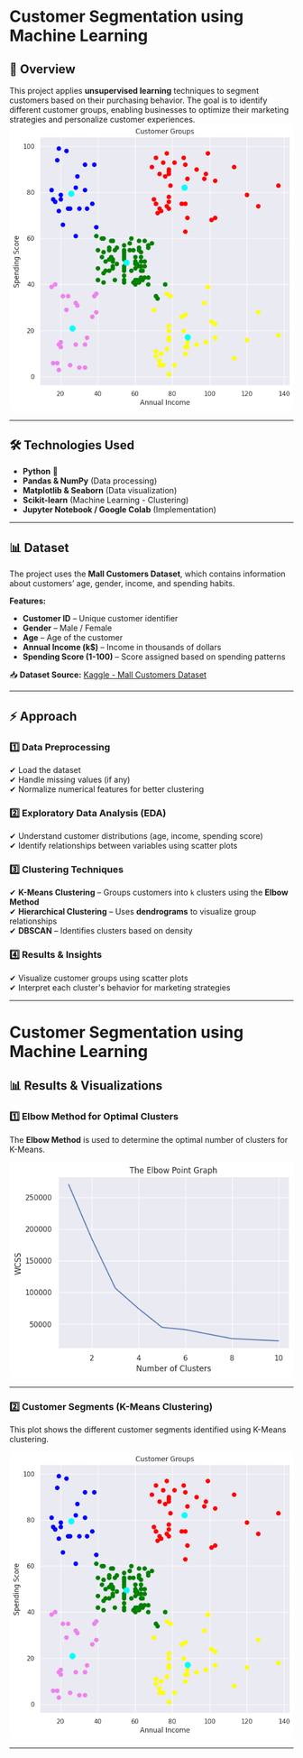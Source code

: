 # Customer Segmentation using Machine Learning

## 📌 Overview
This project applies **unsupervised learning** techniques to segment customers based on their purchasing behavior. The goal is to identify different customer groups, enabling businesses to optimize their marketing strategies and personalize customer experiences.
![Cluster Visualization](https://github.com/omkar1872/Customer-Segmentation-Using-Machine-Learning-/blob/main/Images/download%20(1).png)

---

## 🛠 Technologies Used
- **Python** 🐍  
- **Pandas & NumPy** (Data processing)  
- **Matplotlib & Seaborn** (Data visualization)  
- **Scikit-learn** (Machine Learning - Clustering)  
- **Jupyter Notebook / Google Colab** (Implementation)  

---

## 📊 Dataset
The project uses the **Mall Customers Dataset**, which contains information about customers’ age, gender, income, and spending habits.

**Features:**
- **Customer ID** – Unique customer identifier  
- **Gender** – Male / Female  
- **Age** – Age of the customer  
- **Annual Income (k$)** – Income in thousands of dollars  
- **Spending Score (1-100)** – Score assigned based on spending patterns  

📥 **Dataset Source:** [Kaggle - Mall Customers Dataset](https://www.kaggle.com/datasets/vjchoudhary7/customer-segmentation-tutorial-in-python)  

---

## ⚡ Approach

### 1️⃣ Data Preprocessing
✔ Load the dataset  
✔ Handle missing values (if any)  
✔ Normalize numerical features for better clustering  

### 2️⃣ Exploratory Data Analysis (EDA)
✔ Understand customer distributions (age, income, spending score)  
✔ Identify relationships between variables using scatter plots  

### 3️⃣ Clustering Techniques
✔ **K-Means Clustering** – Groups customers into `k` clusters using the **Elbow Method**  
✔ **Hierarchical Clustering** – Uses **dendrograms** to visualize group relationships  
✔ **DBSCAN** – Identifies clusters based on density  

### 4️⃣ Results & Insights
✔ Visualize customer groups using scatter plots  
✔ Interpret each cluster's behavior for marketing strategies  

---
# Customer Segmentation using Machine Learning

## 📊 Results & Visualizations

### **1️⃣ Elbow Method for Optimal Clusters**
The **Elbow Method** is used to determine the optimal number of clusters for K-Means.

![Elbow Method](https://github.com/omkar1872/Customer-Segmentation-Using-Machine-Learning-/blob/main/Images/download%20(3).png)

---

### **2️⃣ Customer Segments (K-Means Clustering)**
This plot shows the different customer segments identified using K-Means clustering.

![Cluster Visualization](https://github.com/omkar1872/Customer-Segmentation-Using-Machine-Learning-/blob/main/Images/download%20(1).png)

---



